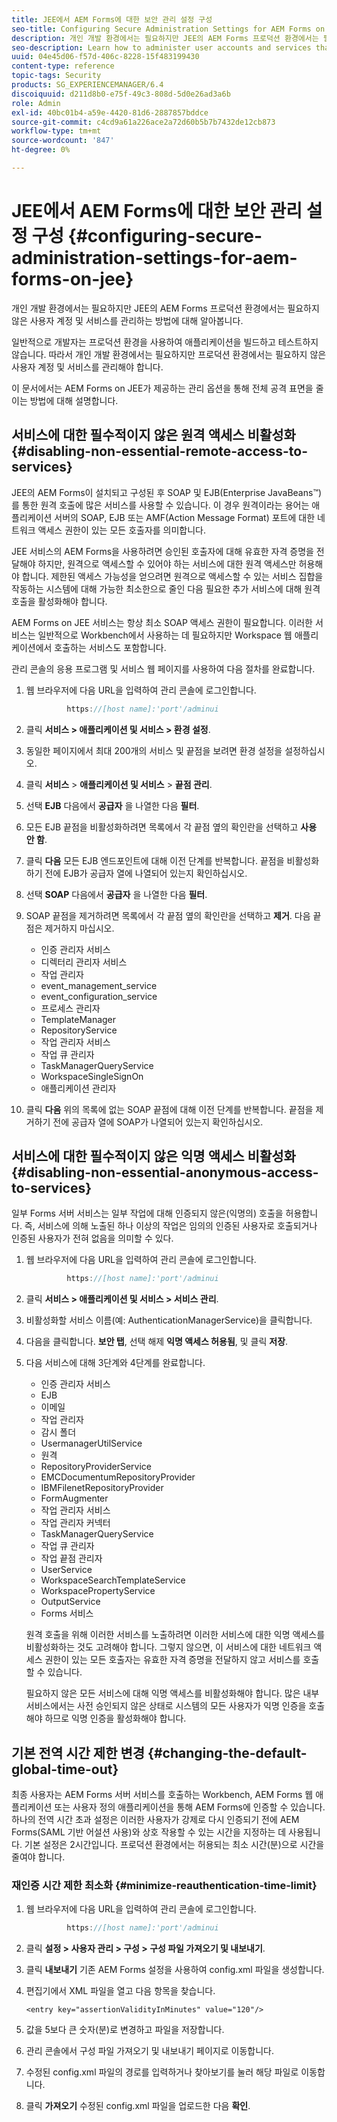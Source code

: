 ```yaml
---
title: JEE에서 AEM Forms에 대한 보안 관리 설정 구성
seo-title: Configuring Secure Administration Settings for AEM Forms on JEE
description: 개인 개발 환경에서는 필요하지만 JEE의 AEM Forms 프로덕션 환경에서는 필요하지 않은 사용자 계정 및 서비스를 관리하는 방법에 대해 알아봅니다.
seo-description: Learn how to administer user accounts and services that, although required in a private development environment, are not required in a production environment of AEM Forms on JEE.
uuid: 04e45d06-f57d-406c-8228-15f483199430
content-type: reference
topic-tags: Security
products: SG_EXPERIENCEMANAGER/6.4
discoiquuid: d211d8b0-e75f-49c3-808d-5d0e26ad3a6b
role: Admin
exl-id: 40bc01b4-a59e-4420-81d6-2887857bddce
source-git-commit: c4cd9a61a226ace2a72d60b5b7b7432de12cb873
workflow-type: tm+mt
source-wordcount: '847'
ht-degree: 0%

---
```


# JEE에서 AEM Forms에 대한 보안 관리 설정 구성 {#configuring-secure-administration-settings-for-aem-forms-on-jee}

개인 개발 환경에서는 필요하지만 JEE의 AEM Forms 프로덕션 환경에서는 필요하지 않은 사용자 계정 및 서비스를 관리하는 방법에 대해 알아봅니다.

일반적으로 개발자는 프로덕션 환경을 사용하여 애플리케이션을 빌드하고 테스트하지 않습니다. 따라서 개인 개발 환경에서는 필요하지만 프로덕션 환경에서는 필요하지 않은 사용자 계정 및 서비스를 관리해야 합니다.

이 문서에서는 AEM Forms on JEE가 제공하는 관리 옵션을 통해 전체 공격 표면을 줄이는 방법에 대해 설명합니다.

## 서비스에 대한 필수적이지 않은 원격 액세스 비활성화 {#disabling-non-essential-remote-access-to-services}

JEE의 AEM Forms이 설치되고 구성된 후 SOAP 및 EJB(Enterprise JavaBeans™)를 통한 원격 호출에 많은 서비스를 사용할 수 있습니다. 이 경우 원격이라는 용어는 애플리케이션 서버의 SOAP, EJB 또는 AMF(Action Message Format) 포트에 대한 네트워크 액세스 권한이 있는 모든 호출자를 의미합니다.

JEE 서비스의 AEM Forms을 사용하려면 승인된 호출자에 대해 유효한 자격 증명을 전달해야 하지만, 원격으로 액세스할 수 있어야 하는 서비스에 대한 원격 액세스만 허용해야 합니다. 제한된 액세스 가능성을 얻으려면 원격으로 액세스할 수 있는 서비스 집합을 작동하는 시스템에 대해 가능한 최소한으로 줄인 다음 필요한 추가 서비스에 대해 원격 호출을 활성화해야 합니다.

AEM Forms on JEE 서비스는 항상 최소 SOAP 액세스 권한이 필요합니다. 이러한 서비스는 일반적으로 Workbench에서 사용하는 데 필요하지만 Workspace 웹 애플리케이션에서 호출하는 서비스도 포함합니다.

관리 콘솔의 응용 프로그램 및 서비스 웹 페이지를 사용하여 다음 절차를 완료합니다.

1. 웹 브라우저에 다음 URL을 입력하여 관리 콘솔에 로그인합니다.

   ```java
            https://[host name]:'port'/adminui
   ```

1. 클릭 **서비스 > 애플리케이션 및 서비스 > 환경 설정**.
1. 동일한 페이지에서 최대 200개의 서비스 및 끝점을 보려면 환경 설정을 설정하십시오.
1. 클릭 **서비스** > **애플리케이션 및 서비스** > **끝점 관리**.
1. 선택 **EJB** 다음에서 **공급자** 을 나열한 다음 **필터**.
1. 모든 EJB 끝점을 비활성화하려면 목록에서 각 끝점 옆의 확인란을 선택하고 **사용 안 함**.
1. 클릭 **다음** 모든 EJB 엔드포인트에 대해 이전 단계를 반복합니다. 끝점을 비활성화하기 전에 EJB가 공급자 열에 나열되어 있는지 확인하십시오.
1. 선택 **SOAP** 다음에서 **공급자** 을 나열한 다음 **필터**.
1. SOAP 끝점을 제거하려면 목록에서 각 끝점 옆의 확인란을 선택하고 **제거**. 다음 끝점은 제거하지 마십시오.

   * 인증 관리자 서비스
   * 디렉터리 관리자 서비스
   * 작업 관리자
   * event_management_service
   * event_configuration_service
   * 프로세스 관리자
   * TemplateManager
   * RepositoryService
   * 작업 관리자 서비스
   * 작업 큐 관리자
   * TaskManagerQueryService
   * WorkspaceSingleSignOn
   * 애플리케이션 관리자

1. 클릭 **다음** 위의 목록에 없는 SOAP 끝점에 대해 이전 단계를 반복합니다. 끝점을 제거하기 전에 공급자 열에 SOAP가 나열되어 있는지 확인하십시오.

## 서비스에 대한 필수적이지 않은 익명 액세스 비활성화 {#disabling-non-essential-anonymous-access-to-services}

일부 Forms 서버 서비스는 일부 작업에 대해 인증되지 않은(익명의) 호출을 허용합니다. 즉, 서비스에 의해 노출된 하나 이상의 작업은 임의의 인증된 사용자로 호출되거나 인증된 사용자가 전혀 없음을 의미할 수 있다.

1. 웹 브라우저에 다음 URL을 입력하여 관리 콘솔에 로그인합니다.

   ```java
            https://[host name]:'port'/adminui
   ```

1. 클릭 **서비스 > 애플리케이션 및 서비스 > 서비스 관리**.
1. 비활성화할 서비스 이름(예: AuthenticationManagerService)을 클릭합니다.
1. 다음을 클릭합니다. **보안 탭**, 선택 해제 **익명 액세스 허용됨**, 및 클릭 **저장**.
1. 다음 서비스에 대해 3단계와 4단계를 완료합니다.

   * 인증 관리자 서비스
   * EJB
   * 이메일
   * 작업 관리자
   * 감시 폴더
   * UsermanagerUtilService
   * 원격
   * RepositoryProviderService
   * EMCDocumentumRepositoryProvider
   * IBMFilenetRepositoryProvider
   * FormAugmenter
   * 작업 관리자 서비스
   * 작업 관리자 커넥터
   * TaskManagerQueryService
   * 작업 큐 관리자
   * 작업 끝점 관리자
   * UserService
   * WorkspaceSearchTemplateService
   * WorkspacePropertyService
   * OutputService
   * Forms 서비스

   원격 호출을 위해 이러한 서비스를 노출하려면 이러한 서비스에 대한 익명 액세스를 비활성화하는 것도 고려해야 합니다. 그렇지 않으면, 이 서비스에 대한 네트워크 액세스 권한이 있는 모든 호출자는 유효한 자격 증명을 전달하지 않고 서비스를 호출할 수 있습니다.

   필요하지 않은 모든 서비스에 대해 익명 액세스를 비활성화해야 합니다. 많은 내부 서비스에서는 사전 승인되지 않은 상태로 시스템의 모든 사용자가 익명 인증을 호출해야 하므로 익명 인증을 활성화해야 합니다.

## 기본 전역 시간 제한 변경 {#changing-the-default-global-time-out}

최종 사용자는 AEM Forms 서버 서비스를 호출하는 Workbench, AEM Forms 웹 애플리케이션 또는 사용자 정의 애플리케이션을 통해 AEM Forms에 인증할 수 있습니다. 하나의 전역 시간 초과 설정은 이러한 사용자가 강제로 다시 인증되기 전에 AEM Forms(SAML 기반 어설션 사용)와 상호 작용할 수 있는 시간을 지정하는 데 사용됩니다. 기본 설정은 2시간입니다. 프로덕션 환경에서는 허용되는 최소 시간(분)으로 시간을 줄여야 합니다.

### 재인증 시간 제한 최소화 {#minimize-reauthentication-time-limit}

1. 웹 브라우저에 다음 URL을 입력하여 관리 콘솔에 로그인합니다.

   ```java
            https://[host name]:'port'/adminui
   ```

1. 클릭 **설정 > 사용자 관리 > 구성 > 구성 파일 가져오기 및 내보내기**.
1. 클릭 **내보내기** 기존 AEM Forms 설정을 사용하여 config.xml 파일을 생성합니다.
1. 편집기에서 XML 파일을 열고 다음 항목을 찾습니다.

   `<entry key="assertionValidityInMinutes" value="120"/>`

1. 값을 5보다 큰 숫자(분)로 변경하고 파일을 저장합니다.
1. 관리 콘솔에서 구성 파일 가져오기 및 내보내기 페이지로 이동합니다.
1. 수정된 config.xml 파일의 경로를 입력하거나 찾아보기를 눌러 해당 파일로 이동합니다.
1. 클릭 **가져오기** 수정된 config.xml 파일을 업로드한 다음 **확인**.
